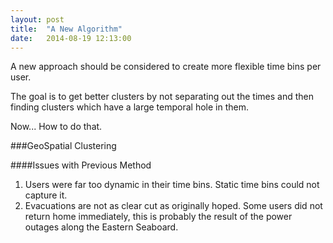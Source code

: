 ```yaml
---
layout: post
title:  "A New Algorithm"
date:   2014-08-19 12:13:00
---
```



A new approach should be considered to create more flexible time bins per user.

The goal is to get better clusters by not separating out the times and then finding clusters which have a large temporal hole in them.


Now... How to do that.



###GeoSpatial Clustering






####Issues with Previous Method

 1. Users were far too dynamic in their time bins. Static time bins could not capture it.
 2. Evacuations are not as clear cut as originally hoped.  Some users did not return home immediately, this is probably  the result of the power outages along the Eastern Seaboard.